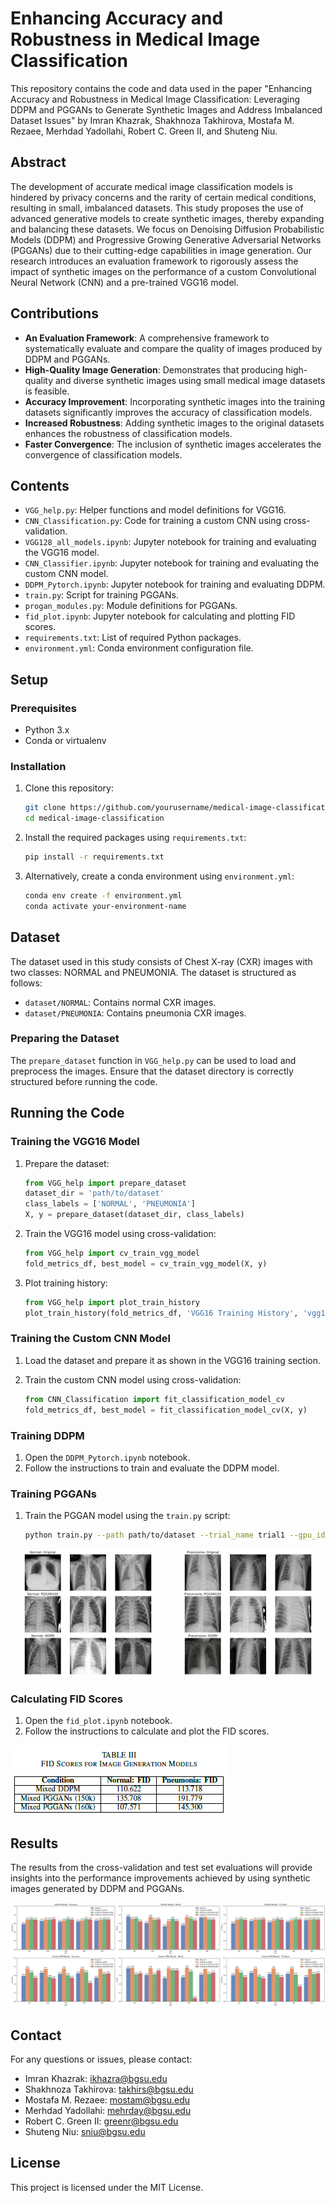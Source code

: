 # Enhancing Accuracy and Robustness in Medical Image Classification

This repository contains the code and data used in the paper "Enhancing Accuracy and Robustness in Medical Image Classification: Leveraging DDPM and PGGANs to Generate Synthetic Images and Address Imbalanced Dataset Issues" by Imran Khazrak, Shakhnoza Takhirova, Mostafa M. Rezaee, Merhdad Yadollahi, Robert C. Green II, and Shuteng Niu.

## Abstract

The development of accurate medical image classification models is hindered by privacy concerns and the rarity of certain medical conditions, resulting in small, imbalanced datasets. This study proposes the use of advanced generative models to create synthetic images, thereby expanding and balancing these datasets. We focus on Denoising Diffusion Probabilistic Models (DDPM) and Progressive Growing Generative Adversarial Networks (PGGANs) due to their cutting-edge capabilities in image generation. Our research introduces an evaluation framework to rigorously assess the impact of synthetic images on the performance of a custom Convolutional Neural Network (CNN) and a pre-trained VGG16 model.

## Contributions

- **An Evaluation Framework**: A comprehensive framework to systematically evaluate and compare the quality of images produced by DDPM and PGGANs.
- **High-Quality Image Generation**: Demonstrates that producing high-quality and diverse synthetic images using small medical image datasets is feasible.
- **Accuracy Improvement**: Incorporating synthetic images into the training datasets significantly improves the accuracy of classification models.
- **Increased Robustness**: Adding synthetic images to the original datasets enhances the robustness of classification models.
- **Faster Convergence**: The inclusion of synthetic images accelerates the convergence of classification models.

## Contents

- `VGG_help.py`: Helper functions and model definitions for VGG16.
- `CNN_Classification.py`: Code for training a custom CNN using cross-validation.
- `VGG128_all_models.ipynb`: Jupyter notebook for training and evaluating the VGG16 model.
- `CNN_Classifier.ipynb`: Jupyter notebook for training and evaluating the custom CNN model.
- `DDPM_Pytorch.ipynb`: Jupyter notebook for training and evaluating DDPM.
- `train.py`: Script for training PGGANs.
- `progan_modules.py`: Module definitions for PGGANs.
- `fid_plot.ipynb`: Jupyter notebook for calculating and plotting FID scores.
- `requirements.txt`: List of required Python packages.
- `environment.yml`: Conda environment configuration file.

## Setup

### Prerequisites

- Python 3.x
- Conda or virtualenv

### Installation

1. Clone this repository:
    ```bash
    git clone https://github.com/yourusername/medical-image-classification.git
    cd medical-image-classification
    ```

2. Install the required packages using `requirements.txt`:
    ```bash
    pip install -r requirements.txt
    ```

3. Alternatively, create a conda environment using `environment.yml`:
    ```bash
    conda env create -f environment.yml
    conda activate your-environment-name
    ```

## Dataset

The dataset used in this study consists of Chest X-ray (CXR) images with two classes: NORMAL and PNEUMONIA. The dataset is structured as follows:
- `dataset/NORMAL`: Contains normal CXR images.
- `dataset/PNEUMONIA`: Contains pneumonia CXR images.

### Preparing the Dataset

The `prepare_dataset` function in `VGG_help.py` can be used to load and preprocess the images. Ensure that the dataset directory is correctly structured before running the code.

## Running the Code

### Training the VGG16 Model

1. Prepare the dataset:
    ```python
    from VGG_help import prepare_dataset
    dataset_dir = 'path/to/dataset'
    class_labels = ['NORMAL', 'PNEUMONIA']
    X, y = prepare_dataset(dataset_dir, class_labels)
    ```

2. Train the VGG16 model using cross-validation:
    ```python
    from VGG_help import cv_train_vgg_model
    fold_metrics_df, best_model = cv_train_vgg_model(X, y)
    ```

3. Plot training history:
    ```python
    from VGG_help import plot_train_history
    plot_train_history(fold_metrics_df, 'VGG16 Training History', 'vgg16_training_history.png')
    ```

### Training the Custom CNN Model

1. Load the dataset and prepare it as shown in the VGG16 training section.

2. Train the custom CNN model using cross-validation:
    ```python
    from CNN_Classification import fit_classification_model_cv
    fold_metrics_df, best_model = fit_classification_model_cv(X, y)
    ```

### Training DDPM

1. Open the `DDPM_Pytorch.ipynb` notebook.
2. Follow the instructions to train and evaluate the DDPM model.

### Training PGGANs

1. Train the PGGAN model using the `train.py` script:
    ```bash
    python train.py --path path/to/dataset --trial_name trial1 --gpu_id 0
    ```

<p align="center">
  <img src="img/Normal_vs_Original_ddpm_3images.png" alt="Normal vs Original DDPM" style="width:45%; margin-right: 5%;">
  <img src="img/Pneumonia_Original_ddpm_gans_3images.png" alt="Pneumonia Original DDPM GANS" style="width:45%;">
</p>


### Calculating FID Scores

1. Open the `fid_plot.ipynb` notebook.
2. Follow the instructions to calculate and plot the FID scores.

![alt text](img/FID.png)

## Results

The results from the cross-validation and test set evaluations will provide insights into the performance improvements achieved by using synthetic images generated by DDPM and PGGANs.

![alt text](<img/VGG16_and_CNN_performance_5 runs_2.png>)

## Contact

For any questions or issues, please contact:

- Imran Khazrak: ikhazra@bgsu.edu
- Shakhnoza Takhirova: takhirs@bgsu.edu
- Mostafa M. Rezaee: mostam@bgsu.edu
- Merhdad Yadollahi: mehrday@bgsu.edu
- Robert C. Green II: greenr@bgsu.edu
- Shuteng Niu: sniu@bgsu.edu

## License

This project is licensed under the MIT License.
